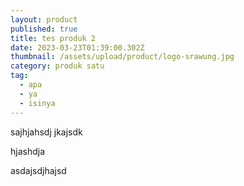 ```yaml
---
layout: product
published: true
title: tes produk 2
date: 2023-03-23T01:39:00.302Z
thumbnail: /assets/upload/product/logo-srawung.jpg
category: produk satu
tag:
  - apa
  - ya
  - isinya
---
```

s﻿ajhjahsdj jkajsdk

 ﻿hjashdja 

a﻿sdajsdjhajsd